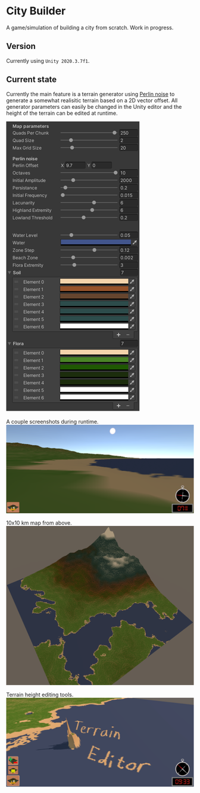 # City Builder
A game/simulation of building a city from scratch. Work in progress.

## Version
Currently using `Unity 2020.3.7f1`.

## Current state
Currently the main feature is a terrain generator using [Perlin noise](https://en.wikipedia.org/wiki/Perlin_noise) to generate a somewhat realisitic terrain based on a 2D vector offset. All generator parameters can easily be changed in the Unity editor and the height of the terrain can be edited at runtime.

<img src="https://github.com/MartinTaTTe/citysim/blob/master/Screenshots/mapgenerator.png" alt="Map Generator" />
<br/><br/>
A couple screenshots during runtime.

<img src="https://github.com/MartinTaTTe/citysim/blob/master/Screenshots/beach.png" alt="Beach View" />

10x10 km map from above.
<img src="https://github.com/MartinTaTTe/citysim/blob/master/Screenshots/map.png" alt="Map From Above" />

Terrain height editing tools.
<img src="https://github.com/MartinTaTTe/citysim/blob/master/Screenshots/editor.png" alt="Terrain Editing" />
